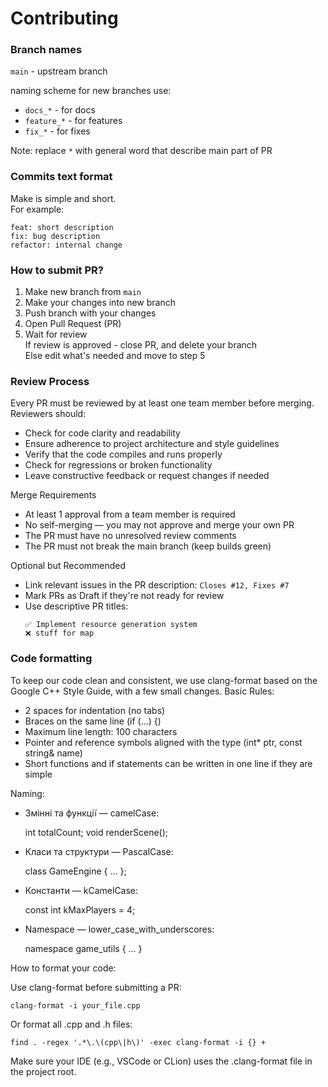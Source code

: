 # Contributing

### Branch names

 `main` - upstream branch

 naming scheme for new branches use:
  - `docs_*` - for docs
  - `feature_*` - for features
  - `fix_*` - for fixes

 Note: replace `*` with general word that describe main part of PR
 
### Commits text format

 Make is simple and short.  
 For example:
 ```
 feat: short description  
 fix: bug description  
 refactor: internal change
 ```

### How to submit PR?

 1. Make new branch from `main` 
 2. Make your changes into new branch
 3. Push branch with your changes
 4. Open Pull Request (PR)
 5. Wait for review  
  If review is approved - close PR, and delete your branch  
  Else edit what's needed and move to step 5

### Review Process
 Every PR must be reviewed by at least one team member before merging.  
 Reviewers should:
  - Check for code clarity and readability
  - Ensure adherence to project architecture and style guidelines
  - Verify that the code compiles and runs properly
  - Check for regressions or broken functionality
  - Leave constructive feedback or request changes if needed

 Merge Requirements
  - At least 1 approval from a team member is required
  - No self-merging — you may not approve and merge your own PR
  - The PR must have no unresolved review comments
  - The PR must not break the main branch (keep builds green)

 Optional but Recommended
  - Link relevant issues in the PR description: `Closes #12, Fixes #7`
  - Mark PRs as Draft if they're not ready for review
  - Use descriptive PR titles:
    ``` 
    ✅ Implement resource generation system
    ❌ stuff for map
    ```

### Code formatting

To keep our code clean and consistent, we use clang-format based on the Google C++ Style Guide, with a few small changes.
Basic Rules:

 - 2 spaces for indentation (no tabs)
 - Braces on the same line (if (...) {)
 - Maximum line length: 100 characters
 - Pointer and reference symbols aligned with the type (int* ptr, const string& name)
 - Short functions and if statements can be written in one line if they are simple

Naming:

 - Змінні та функції — camelCase:


    int totalCount;
    void renderScene();

 - Класи та структури — PascalCase:


    class GameEngine { ... };

 - Константи — kCamelCase:

   
    const int kMaxPlayers = 4;

 - Namespace — lower_case_with_underscores:

    
    namespace game_utils { ... }

How to format your code:

 Use clang-format before submitting a PR:
    
    clang-format -i your_file.cpp

Or format all .cpp and .h files:

    find . -regex '.*\.\(cpp\|h\)' -exec clang-format -i {} +

Make sure your IDE (e.g., VSCode or CLion) uses the .clang-format file in the project root.